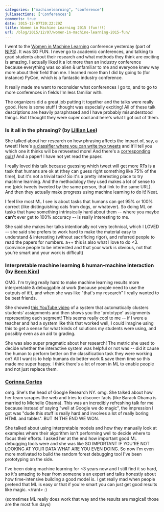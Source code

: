 ```yaml
---
categories: ["machinelearning", "conference"]
juliasections: ['Conferences']
comments: true
date: 2015-12-07T20:22:29Z
title: Women in Machine Learning 2015 (fun!!!)
url: /blog/2015/12/07/women-in-machine-learning-2015-fun/
---
```


I went to the [Women in Machine Learning](http://wiml2015.weebly.com/) conference yesterday (part of [NIPS](http://nips.cc)). It was SO FUN. I never go to academic conferences, and talking to grad students about their research and what methods they think are exciting is amazing. I actually liked it a lot more than an industry conference because everything was so alien & unfamiliar to me and everyone knew way more about their field than me. I learned more than I did by going to (for instance) PyCon, which is a fantastic industry conference.

It really made me want to reconsider what conferences I go to, and to go to more conferences in fields I'm less familiar with.

The organizers did a great job putting it together and the talks were really good.
Here is some stuff I thought was especially exciting! All of these talk descriptions are heavily paraphrased and I have probably misunderstood things. But I thought they were super cool and here's what I got out of them.

### Is it all in the phrasing? (by [Lillian Lee](https://www.cs.cornell.edu/home/llee/))

She talked about her research on how phrasing affects the impact of, say, a tweet! Here's [a classifier where you can write two tweets](https://chenhaot.com/retweetedmore/) and it'll tell you which one it thinks will be retweeted more! And there's a [corresponding quiz](https://chenhaot.com/retweetedmore/quiz)! And a paper! I have not yet read the paper.

I really loved this talk because guessing which tweet will get more RTs is a task that humans are ok at (they can guess right something like 75% of the time), but it's not a trivial task! So it's a pretty interesting place to try machine learning. And the methodology they used makes a lot of sense to me (pick tweets tweeted by the same person, that link to the same URL). And then they actually make progress using machine learning to do it! Neat.

I feel like most ML I see is about tasks that humans can get 95% or 100% correct (like distinguishing cats from dogs, or whatever). So doing ML on tasks that have something intrinsically hard about them -- where you maybe **can't** ever get to 100% accuracy -- is really interesting to me.

She said she makes her talks intentionally not very technical, which I LOVED -- she said she prefers to work hard to make the material easy to understand & interesting (without sacrificing rigor), and referred people to read the papers for numbers. a++ this is also what I love to do <3. (convince people to be interested and that your work is obvious, not that you're smart and your work is difficult)

### Interpretable machine learning & human-machine interaction (by [Been Kim](http://people.csail.mit.edu/beenkim/))


OMG. I'm trying really hard to make machine learning results more interpretable & debuggable at work (because people need to use the outputs of it!), and when she was like "that's my research" I really wanted to be best friends.

She showed [this YouTube video](https://www.youtube.com/watch?v=8PwHigCDdW8&feature=youtu.be) of a system that automatically clusters students' assignments and then shows you the 'prototype' assignments representing each segment! This seems really cool to me -- if I were a teacher and had a system like this that worked well, I could imagine using this to get a sense for what kinds of solutions my students were using, and possibly even as an aid to grading.

She was also super pragmatic about her research! The metric she used to decide whether the interactive system was helpful or not was -- did it cause the human to perform better on the classification task they were working on? All I want is to help humans do better work & save them time so this made me super happy. I think there's a lot of room in ML to enable people and not just replace them.

### [Corinna Cortes](http://research.google.com/pubs/author121.html)

omg. She's the head of Google Research NY. omg. She talked about how her team scrapes the web and tries to discover facts (like Barack Obama is married to Michelle Obama). This was an incredibly refreshing talk for me because instead of saying "well at Google we do magic", the impression I got was "dude this stuff is really hard and involves a lot of really boring HTML and tables". BUT IN THE END WE WON.

She talked about using interpretable models and how they manually look at examples where their algorithm isn't performing well to decide where to focus their efforts. I asked her at the end how important good ML debugging tools were and she was like SO IMPORTANT IF YOU'RE NOT LOOKING AT YOUR DATA WHAT ARE YOU EVEN DOING. So now I'm even more motivated to build the random forest debugging tool I've been prototyping on the side.

I've been doing machine learning for ~3 years now and I still find it so hard, so it's amazing to hear from someone's an expert and talks honestly about how time-intensive building a good model is. I get really mad when people pretend that ML is easy or that if you're smart you can just get good results like magic. &lt;/rant&gt; :)

(sometimes ML really does work that way and the results are magical! those are the most fun days)
